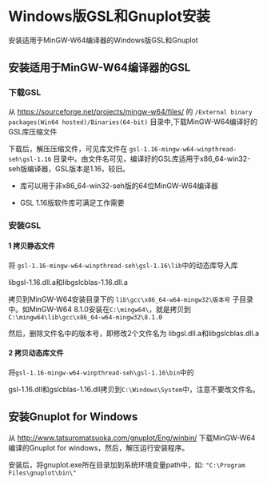 
# Windows版GSL和Gnuplot安装

安装适用于MinGW-W64编译器的Windows版GSL和Gnuplot

## 安装适用于MinGW-W64编译器的GSL

### 下载GSL

从 https://sourceforge.net/projects/mingw-w64/files/ 的 `/External binary packages(Win64 hosted)/Binaries(64-bit)` 目录中,下载MinGW-W64编译好的GSL库压缩文件

下载后，解压压缩文件，可见库文件在 `gsl-1.16-mingw-w64-winpthread-seh\gsl-1.16` 目录中。由文件名可见，编译好的GSL库适用于x86_64-win32-seh版编译器，GSL版本是1.16，较旧。

* 库可以用于非x86_64-win32-seh版的64位MinGW-W64编译器

* GSL 1.16版软件库可满足工作需要

### 安装GSL

#### 1 拷贝静态文件

将 `gsl-1.16-mingw-w64-winpthread-seh\gsl-1.16\lib`中的动态库导入库

libgsl-1.16.dll.a和libgslcblas-1.16.dll.a

拷贝到MinGW-W64安装目录下的 `lib\gcc\x86_64-w64-mingw32\版本号` 子目录中。如MinGW-W64 8.1.0安装在`C:\mingw64\`，就是拷贝到`C:\mingw64\lib\gcc\x86_64-w64-mingw32\8.1.0`

然后，删除文件名中的版本号，即修改2个文件名为 libgsl.dll.a和libgslcblas.dll.a 

#### 2 拷贝动态库文件

将`gsl-1.16-mingw-w64-winpthread-seh\gsl-1.16\bin`中的

gsl-1.16.dll和gslcblas-1.16.dll拷贝到`C:\Windows\System`中，注意不要改文件名。

## 安装Gnuplot for Windows

 从 http://www.tatsuromatsuoka.com/gnuplot/Eng/winbin/ 下载MinGW-W64编译的Gnuplot for windows，然后，解压运行安装程序。
 
 安装后，将gnuplot.exe所在目录加到系统环境变量path中，如: `"C:\Program Files\gnuplot\bin\"`


 
